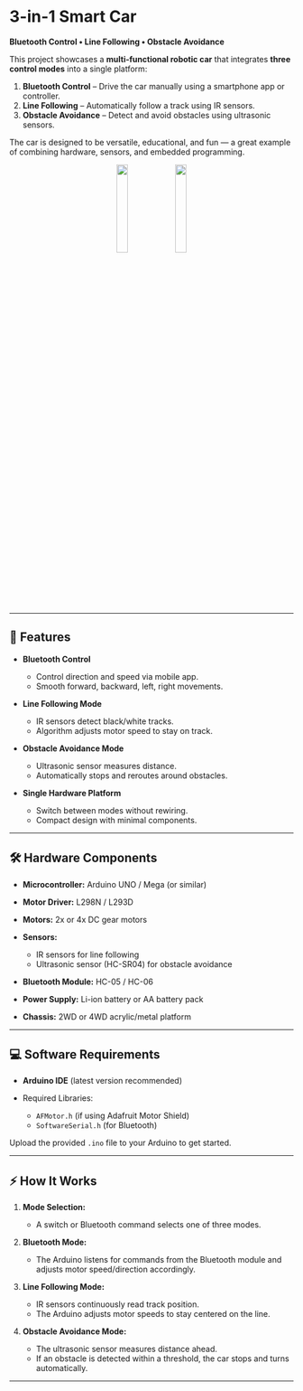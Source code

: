 
# 3-in-1 Smart Car

**Bluetooth Control • Line Following • Obstacle Avoidance**

This project showcases a **multi-functional robotic car** that integrates **three control modes** into a single platform:

1. **Bluetooth Control** – Drive the car manually using a smartphone app or controller.
2. **Line Following** – Automatically follow a track using IR sensors.
3. **Obstacle Avoidance** – Detect and avoid obstacles using ultrasonic sensors.

The car is designed to be versatile, educational, and fun — a great example of combining hardware, sensors, and embedded programming.


<p align="center">
  <img src="1-2.png" width="20%">
  <img src="2-2.png" width="20%">
</p>


---

## 🚗 Features

* **Bluetooth Control**

  * Control direction and speed via mobile app.
  * Smooth forward, backward, left, right movements.

* **Line Following Mode**

  * IR sensors detect black/white tracks.
  * Algorithm adjusts motor speed to stay on track.

* **Obstacle Avoidance Mode**

  * Ultrasonic sensor measures distance.
  * Automatically stops and reroutes around obstacles.

* **Single Hardware Platform**

  * Switch between modes without rewiring.
  * Compact design with minimal components.

---

## 🛠 Hardware Components

* **Microcontroller:** Arduino UNO / Mega (or similar)
* **Motor Driver:** L298N / L293D
* **Motors:** 2x or 4x DC gear motors
* **Sensors:**

  * IR sensors for line following
  * Ultrasonic sensor (HC-SR04) for obstacle avoidance
* **Bluetooth Module:** HC-05 / HC-06
* **Power Supply:** Li-ion battery or AA battery pack
* **Chassis:** 2WD or 4WD acrylic/metal platform

---

## 💻 Software Requirements

* **Arduino IDE** (latest version recommended)
* Required Libraries:

  * `AFMotor.h` (if using Adafruit Motor Shield)
  * `SoftwareSerial.h` (for Bluetooth)

Upload the provided `.ino` file to your Arduino to get started.

---

## ⚡ How It Works

1. **Mode Selection:**

   * A switch or Bluetooth command selects one of three modes.

2. **Bluetooth Mode:**

   * The Arduino listens for commands from the Bluetooth module and adjusts motor speed/direction accordingly.

3. **Line Following Mode:**

   * IR sensors continuously read track position.
   * The Arduino adjusts motor speeds to stay centered on the line.

4. **Obstacle Avoidance Mode:**

   * The ultrasonic sensor measures distance ahead.
   * If an obstacle is detected within a threshold, the car stops and turns automatically.

---


